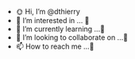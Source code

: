- 🌞 Hi, I’m @dthierry
- 👀 I’m interested in ... 🫠
- 🌱 I’m currently learning ...👻
- 💞️ I’m looking to collaborate on ...🦭
- 📫 How to reach me ...🐁

<!---
dthierry/dthierry is a ✨ special ✨ repository because its `README.md` (this file) appears on your GitHub profile.
You can click the Preview link to take a look at your changes.
--->
